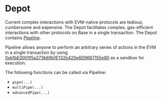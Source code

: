 # Depot

Current complex interactions with EVM-native protocols are tedious, cumbersome and expensive. The Depot facilitates complex, gas-efficient interactions with other protocols on Base in a single transaction. The Depot contains [Pipeline](https://evmpipeline.org).

Pipeline allows anyone to perform an arbitrary series of actions in the EVM in a single transaction by using [0xb1bE0001f5a373b69b1E132b420e6D9687155e80](https://basescan.org/address/0xb1bE0001f5a373b69b1E132b420e6D9687155e80) as a sandbox for execution.

The following functions can be called via Pipeline:

* `pipe(...)`
* `multiPipe(...)`
* `advancedPipe(...)`
